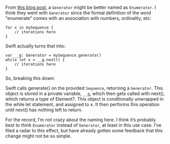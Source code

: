 
From [this blog post](https://thoughtbot.com/blog/swift-sequences), a `Generator` might be better named as `Enumerator`. I think they went with `Generator` since the formal definition of the word "enumerate" comes with an association with numbers, ordinality, etc:

```
for x in mySequence {
    // iterations here
}
```


Swift actually turns that into:

```
var __g: Generator = mySequence.generate()
while let x = __g.next() {
    // iterations here
}
```

So, breaking this down:

Swift calls generate() on the provided `Sequence`, returning a `Generator`. This object is stored in a private variable, `__g`, which then gets called with next(), which returns a type of Element?. This object is conditionally unwrapped in the while let statement, and assigned to x. It then performs this operation until next() has nothing left to return.

For the record, I’m not crazy about the naming here. I think it’s probably best to think `Enumerator` instead of `Generator`, at least in this use case. I’ve filed a radar to this effect, but have already gotten some feedback that this change might not be so simple.
